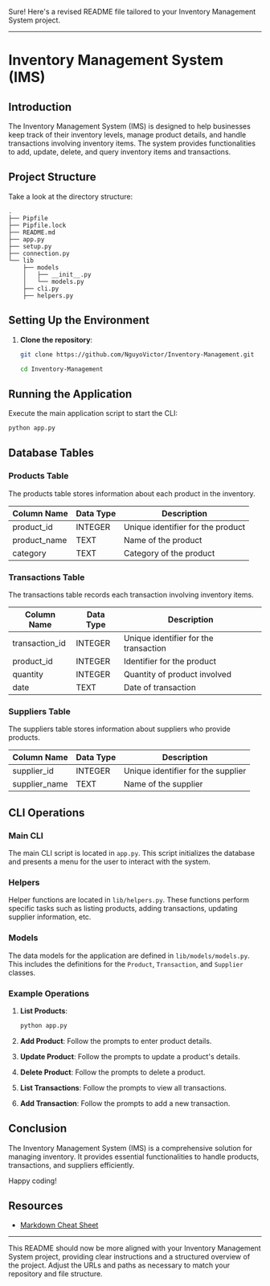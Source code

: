 Sure! Here's a revised README file tailored to your Inventory Management System project.

---

# Inventory Management System (IMS)

## Introduction

The Inventory Management System (IMS) is designed to help businesses keep track of their inventory levels, manage product details, and handle transactions involving inventory items. The system provides functionalities to add, update, delete, and query inventory items and transactions.

## Project Structure

Take a look at the directory structure:

```console
.
├── Pipfile
├── Pipfile.lock
├── README.md
├── app.py
├── setup.py
├── connection.py
└── lib
    ├── models
    │   ├── __init__.py
    │   └── models.py
    ├── cli.py
    ├── helpers.py
```

## Setting Up the Environment

1. **Clone the repository**:
   ```sh
   git clone https://github.com/NguyoVictor/Inventory-Management.git

   cd Inventory-Management
   ```
## Running the Application

Execute the main application script to start the CLI:
```sh
python app.py
```

## Database Tables

### Products Table
The products table stores information about each product in the inventory.

| Column Name | Data Type | Description |
|-------------|------------|-------------|
| product_id  | INTEGER    | Unique identifier for the product |
| product_name| TEXT       | Name of the product |
| category    | TEXT       | Category of the product |

### Transactions Table
The transactions table records each transaction involving inventory items.

| Column Name   | Data Type | Description |
|---------------|------------|-------------|
| transaction_id| INTEGER    | Unique identifier for the transaction |
| product_id    | INTEGER    | Identifier for the product |
| quantity      | INTEGER    | Quantity of product involved |
| date          | TEXT       | Date of transaction |

### Suppliers Table
The suppliers table stores information about suppliers who provide products.

| Column Name   | Data Type | Description |
|---------------|------------|-------------|
| supplier_id   | INTEGER    | Unique identifier for the supplier |
| supplier_name | TEXT       | Name of the supplier |

## CLI Operations

### Main CLI
The main CLI script is located in `app.py`. This script initializes the database and presents a menu for the user to interact with the system.

### Helpers
Helper functions are located in `lib/helpers.py`. These functions perform specific tasks such as listing products, adding transactions, updating supplier information, etc.

### Models
The data models for the application are defined in `lib/models/models.py`. This includes the definitions for the `Product`, `Transaction`, and `Supplier` classes.

### Example Operations

1. **List Products**:
   ```sh
   python app.py
   ```

2. **Add Product**:
   Follow the prompts to enter product details.

3. **Update Product**:
   Follow the prompts to update a product's details.

4. **Delete Product**:
   Follow the prompts to delete a product.

5. **List Transactions**:
   Follow the prompts to view all transactions.

6. **Add Transaction**:
   Follow the prompts to add a new transaction.

## Conclusion

The Inventory Management System (IMS) is a comprehensive solution for managing inventory. It provides essential functionalities to handle products, transactions, and suppliers efficiently.

Happy coding!

## Resources

- [Markdown Cheat Sheet](https://www.markdownguide.org/cheat-sheet/)

---

This README should now be more aligned with your Inventory Management System project, providing clear instructions and a structured overview of the project. Adjust the URLs and paths as necessary to match your repository and file structure.